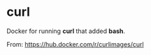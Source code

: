 # curl
Docker for running **curl** that added **bash**.

From: https://hub.docker.com/r/curlimages/curl
